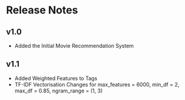 # Release Notes

## v1.0
* Added the Initial Movie Recommendation System

## v1.1
* Added Weighted Features to Tags
* TF-IDF Vectorisation Changes for max_features = 6000, min_df = 2,
  max_df = 0.85, ngram_range = (1, 3)
